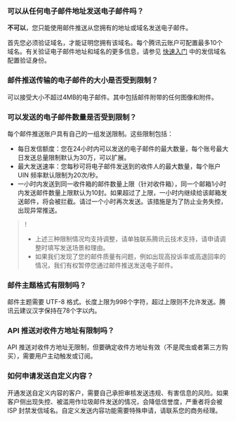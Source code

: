 [](id:que1) 
### 可以从任何电子邮件地址发送电子邮件吗？
**不可以**，您只能使用邮件推送从您拥有的地址或域名发送电子邮件。

首先您必须验证域名，才能证明您拥有该域名。每个腾讯云账户可配置最多10个域名。有关验证电子邮件地址和域名的更多信息，请参见 [快速入门](https://cloud.tencent.com/document/product/1288/47454) 中的发信域名配置验证身份。

[](id:que2) 
### 邮件推送传输的电子邮件的大小是否受到限制？
可以接受大小不超过4MB的电子邮件。其中包括邮件附带的任何图像和附件。

[](id:que3) 
### 可以发送的电子邮件数量是否受到限制？
每个邮件推送账户具有自己的一组发送限制。这些限制包括：

- 每日发信额度：您在24小时内可以发送的电子邮件的最大数量，每个账号最大日发送总量限制默认为30万，可以扩展。
- 最大发送速率：您每秒可将电子邮件发送到的收件人的最大数量，每个账户 UIN 频率默认限制为20次/秒。
- 一小时内发送到同一收件箱的邮件数量上限（针对收件箱），同一个邮箱1小时内发送邮件数量上限默认为10封。如果超过了上限，一小时内继续给该邮箱发送邮件，将会被拦截。请过一个小时再次发送。该措施是为了防止业务失控，出现异常推送。

>! 
>- 上述三种限制情况均支持调整，请单独联系腾讯云技术支持，请申请调整时填写发送场景和理由。
>- 如果我们发现了您的邮件质量有问题，例如出现高投诉率或高退回率的情况，我们有权暂停您通过邮件推送发送电子邮件。

[](id:que4) 
### 邮件主题格式有限制吗？
邮件主题需要 UTF-8 格式。长度上限为998个字符，超过上限则不允许发送。腾讯云建议汉字保持在78个字以内。

[](id:que5) 
### API 推送对收件方地址有限制吗？
API 推送对收件方地址无限制，但要确定收件方地址有效（不是爬虫或者第三方购买），需要用户主动触发或订阅。

[](id:que6) 
### 如何申请发送自定义内容？
开通发送自定义内容的客户，需要自己承担审核发送违规、有害信息的风险。如果客户侧出现失控、被滥用作垃圾邮件发送的情况，会降低信誉度，严重者将会被 ISP 封禁发信域名。自定义发送内容功能需要特殊申请，请联系您的商务经理。
